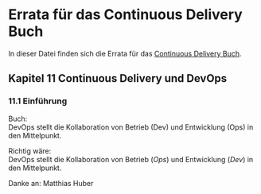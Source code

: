 Errata für das Continuous Delivery Buch
=========================

In dieser Datei finden sich die Errata für das [Continuous Delivery Buch](https://bit.ly/CD-Buch-Amzn).

Kapitel 11 Continuous Delivery und DevOps
-------------------------------------

### 11.1 Einführung

Buch:  
DevOps stellt die Kollaboration von Betrieb (Dev) und Entwicklung (Ops) in den Mittelpunkt.

Richtig wäre:  
DevOps stellt die Kollaboration von Betrieb (*Ops*) und Entwicklung (*Dev*) in den Mittelpunkt.

Danke an: Matthias Huber

